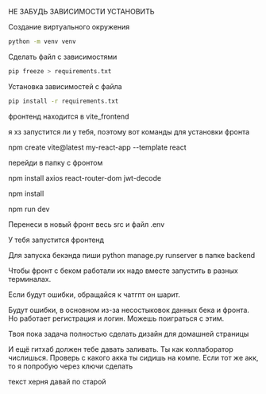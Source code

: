НЕ ЗАБУДЬ ЗАВИСИМОСТИ УСТАНОВИТЬ

Создание виртуального окружения
```sh
python -m venv venv
```
Сделать файл с зависимостями
```sh
pip freeze > requirements.txt
```
Установка зависимостей с файла
```sh
pip install -r requirements.txt
```
фронтенд находится в vite_frontend

я хз запустится ли у тебя, поэтому вот команды для установки фронта

npm create vite@latest my-react-app --template react

перейди в папку с фронтом

npm install axios react-router-dom jwt-decode

npm install

npm run dev

Перенеси в новый фронт весь src и файл .env

У тебя запустится фронтенд

Для запуска бекэнда пиши python manage.py runserver в папке backend

Чтобы фронт с беком работали их надо вместе запустить в разных терминалах.

Если будут ошибки, обращайся к чатгпт он шарит.

Будут ошибки, в основном из-за несостыковок данных бека и фронта. Но работает регистрация и логин. Можешь поиграться с этим.

Твоя пока задача полностью сделать дизайн для домашней страницы

И ещё гитхаб должен тебе давать заливать. Ты как коллаборатор числишься. Проверь с какого акка ты сидишь на компе. Если тот же акк, то я попробую через ключи сделать

текст херня давай по старой
